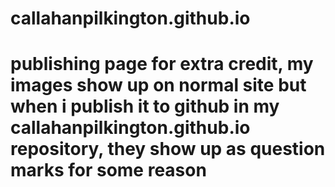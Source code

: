 # callahanpilkington.github.io
# publishing page for extra credit, my images show up on normal site but when i publish it to github in my callahanpilkington.github.io repository, they show up as question marks for some reason
